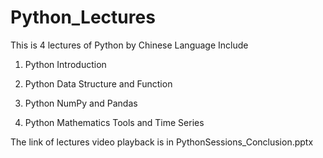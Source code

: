 # Python_Lectures

This is 4 lectures of Python by Chinese Language
Include 
1. Python Introduction

2. Python Data Structure and Function

3. Python NumPy and Pandas

4. Python Mathematics Tools and Time Series

The link of lectures video playback is in PythonSessions_Conclusion.pptx
